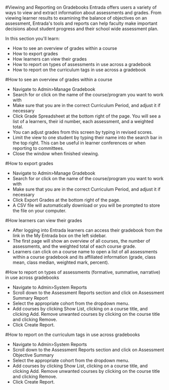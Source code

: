 #Viewing and Reporting on Gradebooks
Entrada offers users a variety of ways to view and extract information about assessments and grades.  From viewing learner results to examining the balance of objectives on an assessment, Entrada's tools and reports can help faculty make important decisions about student progress and their school wide assessment plan.

In this section you'll learn:
* How to see an overview of grades within a course
* How to export grades
* How learners can view their grades
* How to report on types of assessments in use across a gradebook
* How to report on the curriculum tags in use across a gradebook

#How to see an overview of grades within a course
* Navigate to Admin>Manage Gradebook
* Search for or click on the name of the course/program you want to work with
* Make sure that you are in the correct Curriculum Period, and adjust it if necessary
* Click Grade Spreadsheet at the bottom right of the page.  You will see a list of a learners, their id number, each assessment, and a weighted total.
* You can adjust grades from this screen by typing in revised scores.
* Limit the view to one student by typing their name into the search bar in the top right. This can be useful in learner conferences or when reporting to committees.
* Close the window when finished viewing.

#How to export grades
* Navigate to Admin>Manage Gradebook
* Search for or click on the name of the course/program you want to work with
* Make sure that you are in the correct Curriculum Period, and adjust it if necessary
* Click Export Grades at the bottom right of the page.
* A CSV file will automatically download or you will be prompted to store the file on your computer.

#How learners can view their grades
* After logging into Entrada learners can access their gradebook from the link in the My Entrada box on the left sidebar.
* The first page will show an overview of all courses, the number of assessments, and the weighted total of each course grade.
* Learners can click on a course name to open a list of all assessments within a course gradebook and its affiliated information (grade, class mean, class median, weighted mark, percent).

#How to report on types of assessments (formative, summative, narrative) in use across gradebooks
* Navigate to Admin>System Reports
* Scroll down to the Assessment Reports section and click on Assessment Summary Report
* Select the appropriate cohort from the dropdown menu.
* Add courses by clicking Show List, clicking on a course title, and clicking Add.  Remove unwanted courses by clicking on the course title and clicking Remove.
* Click Create Report.

#How to report on the curriculum tags in use across gradebooks
* Navigate to Admin>System Reports
* Scroll down to the Assessment Reports section and click on Assessment Objective Summary
* Select the appropriate cohort from the dropdown menu.
* Add courses by clicking Show List, clicking on a course title, and clicking Add.  Remove unwanted courses by clicking on the course title and clicking Remove.
* Click Create Report.
